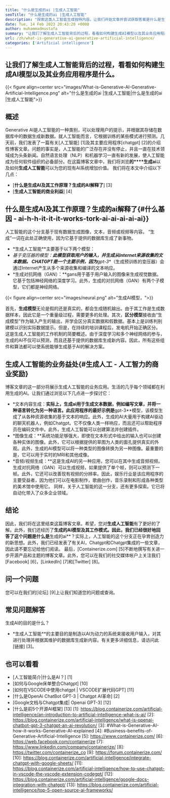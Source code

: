 ```yaml
---
title: "什么是生成的ai |生成人工智能" 
seoTitle: "什么是生成的ai |生成人工智能" 
description: "探索这类人工智能生成独特内容。让我们开始文章并尝试获取答案是什么是生成的AI？" 
date: Tue, 14 Feb 2023 20:43:20 +0000
author: muhammadmustafa
summary: "让我们了解生成人工智能背后的过程，看看如何构建生成AI模型以及其业务应用程序是什么。" 
url: /zh/what-is-generative-ai-generative-artificial-intelligence/
categories: ['Artificial intelligence']
---
```


## 让我们了解生成人工智能背后的过程，看看如何构建生成AI模型以及其业务应用程序是什么。

{{< figure align=center src="images/What-is-Generative-AI-Generative-Artificial-Intelligence.png" alt="什么是生成的ai |生成人工智能|什么是生成的ai |生成人工智能">}}


## 概述
Generative AI是人工智能的一种类别，可以处理用户的提示，并根据其存储在数据库中的数据生成新数据。就人工智能而言，它根据训练的某些模式进行预测。几天前，我们发表了一篇有关[人工智能] [1]及其主要应用程序[chatgpt] [2]的介绍性博客文章。问题的事实是，人工智能的广泛存在并没有停止，并且一直在技术领域成为头条新闻。自然语言处理（NLP）和机器学习一直有新的发展，使人工智能成为任何软件组织的必备部分。在这篇博客文章中，我们将浏览**的****生成ai**以及如何**生成人工智能**可以为您的现有AI系统增加价值。
我们将在本文中介绍以下几点：
* [**什么是生成AI及其工作原理？生成的AI解释了**] [3]
* [**生成人工智能的商业利益**] [4]

## 什么是生成AI及其工作原理？生成的ai解释了{#什么基因 -  ai-h-h-it-it-it-works-tork-ai-ai-ai-ai-ai}}
人工智能的这个分支基于现有数据生成图像，文本，音频或视频等内容。 “生成”一词在此处正确使用，因为它基于提供的数据库生成了新事物。
* *生成人工智能**主要基于以下两个模型：
* *基于变压器的模型：**此模型获取用户的输入，并生成从Internet来源收集的文本数据。 CHATGPT是一个主要示例，因为**gpt-3**（生成预训练的变压器）会通过Internet产生从多个来源收集和编译的文本响应。
* *生成对抗网络（GAN）：**gans用于基于用户输入的图像来生成视觉数据。它基于包括神经网络的深度学习。此外，生成的对抗网络（GAN）有两个子模型，它们都是神经网络。

{{< figure align=center src="images/neural.png" alt="生成AI模型，">}}

首先，**生成模型**无论是假的还是真实的，都会生成随机输出。由于其工作是生成数据样本，因此它是一个重量级过程，需要更多的处理。其次，**区分模型**接收由“生成模型”作为输入产生的输出，并学会区分真实数据和假数据。基本上是训练判别建模以识别实际数据提示。但是，在持续的培训课程后，发电机开始正确区分。
这是生成人工智能的工作机制的简要概述。由于深度学习和多个神经网络的参与，生成的AI不仅可以预测，而且还基于提供的数据库生成新内容。因此，所有这些组件和算法都可以使系统能够生成基于AI的解决方案。

## 生成人工智能的业务益处{#生成人工 - 人工智力的商业奖励}
博客文章的这一部分将展示生成人工智能的业务应用。生活的几乎每个领域都在利用生成的AI。让我们通过浏览以下几点进一步探讨它：
* *文本内容生成：**实际上，**生成ai**用于生成文本数据，例如编写文章，并将一种语言转化为另一种语言。此应用程序的最好示例是**gpt-3**模型，该模型生成了从各种资源收集的基于文本的响应。此外，生成的AI大量用于构建AI驱动的聊天机器人，例如Chatgpt。它不仅像人类一样响应，而且还可以帮助程序员在编码文件中。此外，生成人工智能可以创建算法并创建插件。
* *图像生成：**系统功能足够强大，即使在文本形式中给出的输入也可以创建各种实体的图像。此外，它可以根据提供的草图为人类的面孔提供真实的外观。此外，生成的AI模型可以将一种类型的图像转换为另一种图像。最重要的是，它可以用于实时的MRI和其他成像。
* *音频/视频生成：**这是生成AI的另一种应用，您可以在其中生成音频视频。生成对抗网络（GAN）可以生成视频，如果提供了单个帧，则可以预测下一帧。此外，它还可以改善现有视频的分辨率。因此，娱乐行业是该应用程序的主要受益者，因为他们可以在电影制作，歌曲创作，音乐录制和形成各种类型的美术馆中使用它。
同样，关于人工智能的这一分支，还有更多探索。它已将自动化带入了众多企业领域。

## 结论
因此，我们将在这里结束这篇博客文章。希望，您对**生成人工智能**有了更好的了解。此外，我们还经历了**生成的AI模型及其工作模式。因此，我们已经很好地回答了这个问题是什么是**生成的ai**？实际上，人工智能的这个分支正在孕育创造力的新思想。此外，我们已经发表了有关AI，Chatgpt和Chatgpt集成的一些文章，因此请不要忘记给他们阅读。
最后，[Containerize.com] [5]不断地撰写有关进一步开源产品和主题的博客文章。此外，您可以在我们的社交媒体帐户上关注我们[Facebook] [6]，[LinkedIn] [7]和[Twitter] [8]。

## 问一个问题
您可以在我们的[论坛] [9]上让我们知道您的问题或查询。

## 常见问题解答
生成AI的目的是什么？
* *生成人工智能**的主要目的是制造以AI为动力的系统来接收用户输入，对其进行处理并根据其维护的数据库生成新内容。有关更多详细信息，请访问此[链接] [3]。

## 也可以看看
  * [人工智能简介|什么是AI？] [1]
  * [如何与Google床单整合Chatgpt] [10]
  * [如何在VSCODE中使用chatgpt | VSCODE扩展代码GPT] [11]
  * [什么是OpenAi ChatBot GPT-3 | Chatgpt AI革命] [2]
  * [Google文档与Chatgpt集成| Openai GPT-3] [12]
  * [什么是前5个开源AI框架] [13]
[1]: https://blog.containerize.com/artificial-intelligence/an-introduction-to-artificial-intelligence-what-is-ai/
[2]: https://blog.containerize.com/artificial-intelligence/what-is-openai-chatbot-gpt-3-chatgpt-an-ai-revolution/
[3]: #What-is-Generative-AI-how-it-works-Generative-AI-explained
[4]: #Business-benefits-of-Generative-Artificial-Intelligence
[5]: https://www.containerize.com/
[6]: https://web.facebook.com/containerize
[7]: https://www.linkedin.com/company/containerize/
[8]: https://twitter.com/containerize_co
[9]: https://forum.containerize.com/
[10]: https://blog.containerize.com/artificial-intelligence/integrate-chatgpt-with-google-sheets/
[11]: https://blog.containerize.com/artificial-intelligence/how-to-use-chatgpt-in-vscode-the-vscode-extension-codegpt/
[12]: https://blog.containerize.com/artificial-intelligence/google-docs-integration-with-chatgpt/
[13]: https://blog.containerize.com/artificial-intelligence/top-5-open-source-ai-frameworks/
